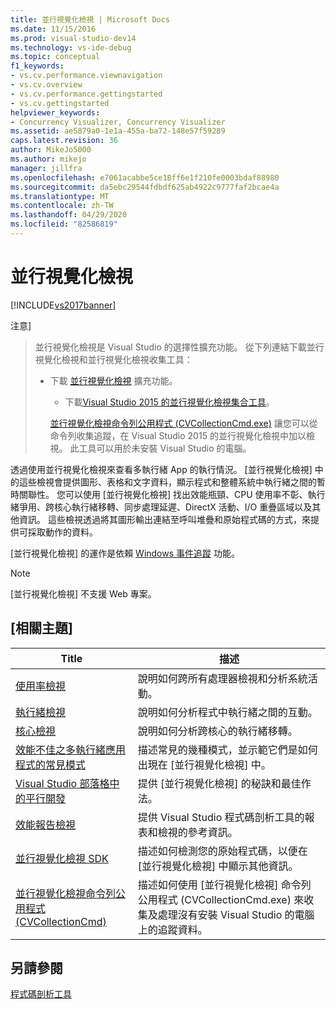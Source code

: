 ```yaml
---
title: 並行視覺化檢視 | Microsoft Docs
ms.date: 11/15/2016
ms.prod: visual-studio-dev14
ms.technology: vs-ide-debug
ms.topic: conceptual
f1_keywords:
- vs.cv.performance.viewnavigation
- vs.cv.overview
- vs.cv.performance.gettingstarted
- vs.cv.gettingstarted
helpviewer_keywords:
- Concurrency Visualizer, Concurrency Visualizer
ms.assetid: ae5879a0-1e1a-455a-ba72-148e57f59289
caps.latest.revision: 36
author: MikeJo5000
ms.author: mikejo
manager: jillfra
ms.openlocfilehash: e7061acabbe5ce18ff6e1f210fe0003bdaf88980
ms.sourcegitcommit: da5ebc29544fdbdf625ab4922c9777faf2bcae4a
ms.translationtype: MT
ms.contentlocale: zh-TW
ms.lasthandoff: 04/29/2020
ms.locfileid: "82586819"
---
```

# <a name="concurrency-visualizer"></a>並行視覺化檢視
[!INCLUDE[vs2017banner](../includes/vs2017banner.md)]

注意]
> 並行視覺化檢視是 Visual Studio 的選擇性擴充功能。 從下列連結下載並行視覺化檢視和並行視覺化檢視收集工具：  
> 
> - 下載              [並行視覺化檢視](https://visualstudiogallery.msdn.microsoft.com/a6c24ce9-beec-4545-9261-293061436ee9) 擴充功能。  
>   - 下載[Visual Studio 2015 的並行視覺化檢視集合工具](https://www.microsoft.com/download/details.aspx?id=49103)。  
> 
>   [並行視覺化檢視命令列公用程式 (CVCollectionCmd.exe)](../profiling/concurrency-visualizer-command-line-utility-cvcollectioncmd.md) 讓您可以從命令列收集追蹤，在 Visual Studio 2015 的並行視覺化檢視中加以檢視。 此工具可以用於未安裝 Visual Studio 的電腦。  
  
 透過使用並行視覺化檢視來查看多執行緒 App 的執行情況。 [並行視覺化檢視] 中的這些檢視會提供圖形、表格和文字資料，顯示程式和整體系統中執行緒之間的暫時關聯性。 您可以使用 [並行視覺化檢視] 找出效能瓶頸、CPU 使用率不彰、執行緒爭用、跨核心執行緒移轉、同步處理延遲、DirectX 活動、I/O 重疊區域以及其他資訊。 這些檢視透過將其圖形輸出連結至呼叫堆疊和原始程式碼的方式，來提供可採取動作的資料。  
  
 [並行視覺化檢視] 的運作是依賴 [Windows 事件追蹤](https://msdn.microsoft.com/library/bb968803(VS.85).aspx) 功能。  
  
> [!NOTE]
> [並行視覺化檢視] 不支援 Web 專案。  
  
## <a name="related-topics"></a>[相關主題]  
  
|Title|描述|  
|-----------|-----------------|  
|[使用率檢視](../profiling/utilization-view.md)|說明如何跨所有處理器檢視和分析系統活動。|  
|[執行緒檢視](../profiling/threads-view-parallel-performance.md)|說明如何分析程式中執行緒之間的互動。|  
|[核心檢視](../profiling/cores-view.md)|說明如何分析跨核心的執行緒移轉。|  
|[效能不佳之多執行緒應用程式的常見模式](../profiling/common-patterns-for-poorly-behaved-multithreaded-applications.md)|描述常見的幾種模式，並示範它們是如何出現在 [並行視覺化檢視] 中。|  
|[Visual Studio 部落格中的平行開發](https://docs.microsoft.com/archive/blogs/visualizeparallel/)|提供 [並行視覺化檢視] 的秘訣和最佳作法。|  
|[效能報告檢視](../profiling/performance-report-views.md)|提供 Visual Studio 程式碼剖析工具的報表和檢視的參考資訊。|  
|[並行視覺化檢視 SDK](../profiling/concurrency-visualizer-sdk.md)|描述如何檢測您的原始程式碼，以便在 [並行視覺化檢視] 中顯示其他資訊。|  
|[並行視覺化檢視命令列公用程式 (CVCollectionCmd)](../profiling/concurrency-visualizer-command-line-utility-cvcollectioncmd.md)|描述如何使用 [並行視覺化檢視] 命令列公用程式 (CVCollectionCmd.exe) 來收集及處理沒有安裝 Visual Studio 的電腦上的追蹤資料。|  
  
## <a name="see-also"></a>另請參閱  
 [程式碼剖析工具](../profiling/profiling-tools.md)
